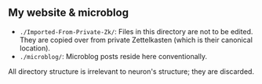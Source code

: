 ## My website & microblog

* `./Imported-From-Private-Zk/`: Files in this directory are not to be edited. They are copied over from private Zettelkasten (which is their canonical location).
* `./microblog/`: Microblog posts reside here conventionally.

All directory structure is irrelevant to neuron's structure; they are discarded.